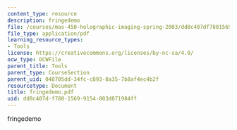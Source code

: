```yaml
---
content_type: resource
description: fringedemo
file: /courses/mas-450-holographic-imaging-spring-2003/dd8c407df78015699154803d071984ff_fringedemo.pdf
file_type: application/pdf
learning_resource_types:
- Tools
license: https://creativecommons.org/licenses/by-nc-sa/4.0/
ocw_type: OCWFile
parent_title: Tools
parent_type: CourseSection
parent_uid: 048705dd-34fc-c893-8a35-7b8af4ec4b2f
resourcetype: Document
title: fringedemo.pdf
uid: dd8c407d-f780-1569-9154-803d071984ff
---
```

fringedemo